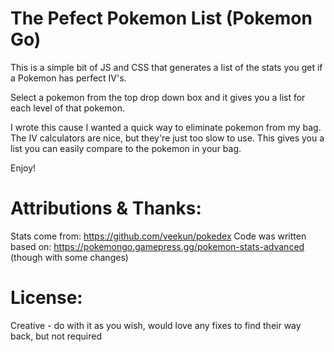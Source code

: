 # The Pefect Pokemon List (Pokemon Go)

This is a simple bit of JS and CSS that generates a list of the stats you get if
a Pokemon has perfect IV's.

Select a pokemon from the top drop down box and it gives you a list for each level
of that pokemon.

I wrote this cause I wanted a quick way to eliminate pokemon from my bag. The IV
calculators are nice, but they're just too slow to use. This gives you a list
you can easily compare to the pokemon in your bag.

Enjoy!

# Attributions & Thanks:
Stats come from: https://github.com/veekun/pokedex
Code was written based on: https://pokemongo.gamepress.gg/pokemon-stats-advanced (though with some changes)

# License:
Creative - do with it as you wish, would love any fixes to find their way back, but not required
